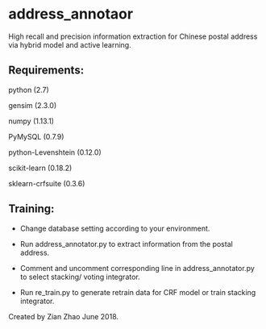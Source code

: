 # address_annotaor
High recall and precision information extraction for Chinese postal address via hybrid model and active learning.

<h2>Requirements:</h2>

python (2.7)

gensim (2.3.0)

numpy (1.13.1)

PyMySQL (0.7.9)

python-Levenshtein (0.12.0)

scikit-learn (0.18.2)

sklearn-crfsuite (0.3.6)      

<h2>Training:</h2>

- Change database setting according to your environment.

- Run address_annotator.py to extract information from the postal address.

- Comment and uncomment corresponding line in address_annotator.py to select stacking/ voting integrator.

- Run re_train.py to generate retrain data for CRF model or train stacking integrator.


Created by Zian Zhao June 2018.
